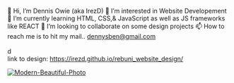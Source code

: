 👋 Hi, I’m Dennis Owie (aka IrezD)
👀 I’m interested in Website Developement
🌱 I’m currently learning HTML, CSS,& JavaScript as well as JS frameworks like REACT
💞️ I’m looking to collaborate on some design projects
📫 How to reach me is to hit my mail.. dennysben@gmail.com 
<br><br>d<!----
I saw this image of lumious and decided to make a resonspive design for it for the fun of it.
--->
<br> link to design: https://irezd.github.io/rebuni_website_design/

<a href="https://ibb.co/xMzXFqm"><img src="https://i.ibb.co/gDtm4Zv/Modern-Beautiful-Photo.jpg" alt="Modern-Beautiful-Photo" border="0"></a>
